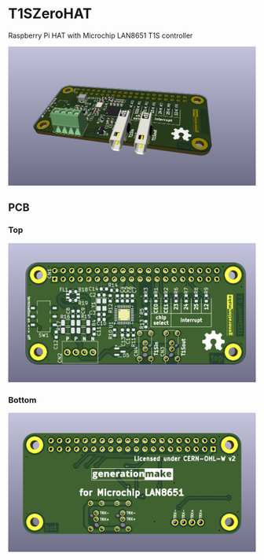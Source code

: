 # T1SZeroHAT
Raspberry Pi HAT with Microchip LAN8651 T1S controller

![T1SZeroHAT rendering](docs/images/T1SZeroHAT_rendering.png)

## PCB

### Top

![T1SZeroHAT PCB top](docs/images/T1SZeroHAT_top.png)

### Bottom

![T1SZeroHAT PCB bot](docs/images/T1SZeroHAT_bot.png)
